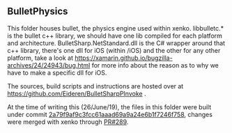 ## BulletPhysics
This folder houses bullet, the physics engine used within xenko.
libbulletc.* is the bullet c++ library, we should have one lib compiled for each platform and architecture.
BulletSharp.NetStandard.dll is the C# wrapper around that c++ library, there's one dll for iOS (within /iOS) and the other for any other platform, take a look at https://xamarin.github.io/bugzilla-archives/24/24943/bug.html for more info about the reason as to why we have to make a specific dll for iOS.

The sources, build scripts and instructions are hosted over at https://github.com/Eideren/BulletSharpPInvoke .

At the time of writing this (26/June/19), the files in this folder were built under commit [2a79f9af9c3fcc61aaad69a9a24e6b1f7246f758](https://github.com/Eideren/BulletSharpPInvoke/commit/2a79f9af9c3fcc61aaad69a9a24e6b1f7246f758), changes were merged with xenko through [PR#289](https://github.com/xenko3d/xenko/pull/289).